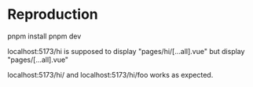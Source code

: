 # Reproduction

pnpm install
pnpm dev

localhost:5173/hi is supposed to display "pages/hi/[...all].vue" but display "pages/[...all].vue"

localhost:5173/hi/ and localhost:5173/hi/foo works as expected.
